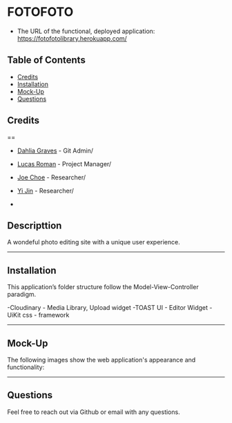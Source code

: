 # FOTOFOTO
- The URL of the functional, deployed application:
https://fotofotolibrary.herokuapp.com/

## Table of Contents

- [Credits](#credits)
- [Installation](#installation)
- [Mock-Up](#mock-up)
- [Questions](#questions)

## Credits
==

- [Dahlia Graves](https://github.com/DahliaGRV) - Git Admin/

- [Lucas Roman](https://github.com/remotemana) - Project Manager/

- [Joe Choe](https://github.com/jchoe125) - Researcher/

- [Yi Jin](https://github.com/kayjinyi) - Researcher/
- 
## Descripttion

A wondeful photo editing site with a unique user experience.

---

## Installation

This application’s folder structure follow the Model-View-Controller paradigm.

-Cloudinary - Media Library, Upload widget
-TOAST UI - Editor Widget
-UiKit css - framework

---

## Mock-Up

The following images show the web application's appearance and functionality:



---

## Questions

Feel free to reach out via Github or email with any questions. <br>



